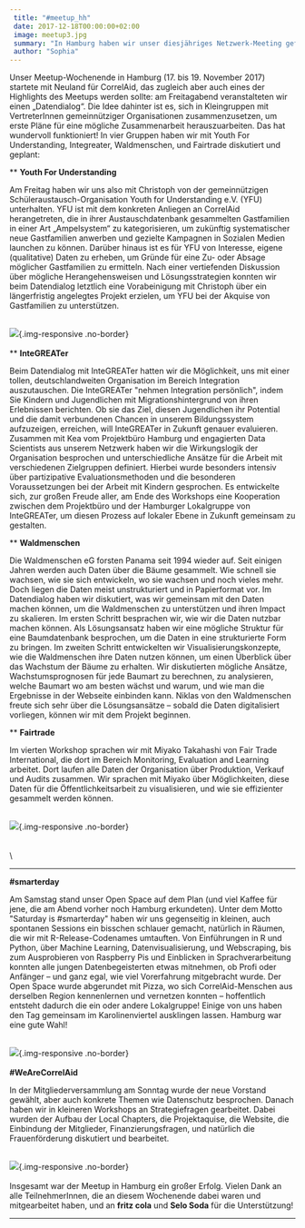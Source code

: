 ```yaml
---
 title: "#meetup_hh"
 date: 2017-12-18T00:00:00+02:00
 image: meetup3.jpg
 summary: "In Hamburg haben wir unser diesjähriges Netzwerk-Meeting gefeiert"
 author: "Sophia"
---
```



Unser Meetup-Wochenende in Hamburg (17. bis 19. November 2017) startete
mit Neuland für CorrelAid, das zugleich aber auch eines der Highlights
des Meetups werden sollte: am Freitagabend veranstalteten wir einen
„Datendialog“. Die Idee dahinter ist es, sich in Kleingruppen mit
VertreterInnen gemeinnütziger Organisationen zusammenzusetzen, um erste
Pläne für eine mögliche Zusammenarbeit herauszuarbeiten. Das hat
wundervoll funktioniert! In vier Gruppen haben wir mit Youth For
Understanding, Integreater, Waldmenschen, und Fairtrade diskutiert und
geplant:

**
**Youth For Understanding**

Am Freitag haben wir uns also mit Christoph von der gemeinnützigen
Schüleraustausch-Organisation Youth for Understanding e.V. (YFU)
unterhalten. YFU ist mit dem konkreten Anliegen an CorrelAid
herangetreten, die in ihrer Austauschdatenbank gesammelten Gastfamilien
in einer Art „Ampelsystem“ zu kategorisieren, um zukünftig
systematischer neue Gastfamilien anwerben und gezielte Kampagnen in
Sozialen Medien launchen zu können. Darüber hinaus ist es für YFU von
Interesse, eigene (qualitative) Daten zu erheben, um Gründe für eine Zu-
oder Absage möglicher Gastfamilien zu ermitteln. Nach einer vertiefenden
Diskussion über mögliche Herangehensweisen und Lösungsstrategien konnten
wir beim Datendialog letztlich eine Vorabeinigung mit Christoph über ein
längerfristig angelegtes Projekt erzielen, um YFU bei der Akquise von
Gastfamilien zu unterstützen.

\
![](meetup5.jpg){.img-responsive
.no-border}\
\
**
**InteGREATer**

Beim Datendialog mit InteGREATer hatten wir die Möglichkeit, uns mit
einer tollen, deutschlandweiten Organisation im Bereich Integration
auszutauschen. Die InteGREATer "nehmen Integration persönlich", indem
Sie Kindern und Jugendlichen mit Migrationshintergrund von ihren
Erlebnissen berichten. Ob sie das Ziel, diesen Jugendlichen ihr
Potential und die damit verbundenen Chancen in unserem Bildungssystem
aufzuzeigen, erreichen, will InteGREATer in Zukunft genauer evaluieren.
Zusammen mit Kea vom Projektbüro Hamburg und engagierten Data Scientists
aus unserem Netzwerk haben wir die Wirkungslogik der Organisation
besprochen und unterschiedliche Ansätze für die Arbeit mit verschiedenen
Zielgruppen definiert. Hierbei wurde besonders intensiv über
partizipative Evaluationsmethoden und die besonderen Voraussetzungen bei
der Arbeit mit Kindern gesprochen. Es entwickelte sich, zur großen
Freude aller, am Ende des Workshops eine Kooperation zwischen dem
Projektbüro und der Hamburger Lokalgruppe von InteGREATer, um diesen
Prozess auf lokaler Ebene in Zukunft gemeinsam zu gestalten.

**
**Waldmenschen**

Die Waldmenschen eG forsten Panama seit 1994 wieder auf. Seit einigen
Jahren werden auch Daten über die Bäume gesammelt. Wie schnell sie
wachsen, wie sie sich entwickeln, wo sie wachsen und noch vieles mehr.
Doch liegen die Daten meist unstrukturiert und in Papierformat vor. Im
Datendialog haben wir diskutiert, was wir gemeinsam mit den Daten machen
können, um die Waldmenschen zu unterstützen und ihren Impact zu
skalieren. Im ersten Schritt besprachen wir, wie wir die Daten nutzbar
machen können. Als Lösungsansatz haben wir eine mögliche Struktur für
eine Baumdatenbank besprochen, um die Daten in eine strukturierte Form
zu bringen. Im zweiten Schritt entwickelten wir Visualisierungskonzepte,
wie die Waldmenschen ihre Daten nutzen können, um einen Überblick über
das Wachstum der Bäume zu erhalten. Wir diskutierten mögliche Ansätze,
Wachstumsprognosen für jede Baumart zu berechnen, zu analysieren, welche
Baumart wo am besten wächst und warum, und wie man die Ergebnisse in der
Webseite einbinden kann. Niklas von den Waldmenschen freute sich sehr
über die Lösungsansätze – sobald die Daten digitalisiert vorliegen,
können wir mit dem Projekt beginnen.

**
**Fairtrade**

Im vierten Workshop sprachen wir mit Miyako Takahashi von Fair Trade
International, die dort im Bereich Monitoring, Evaluation and Learning
arbeitet. Dort laufen alle Daten der Organisation über Produktion,
Verkauf und Audits zusammen. Wir sprachen mit Miyako über Möglichkeiten,
diese Daten für die Öffentlichkeitsarbeit zu visualisieren, und wie sie
effizienter gesammelt werden können.

\
![](meetup1.jpg){.img-responsive
.no-border}\
\
\
\

------------------------------------------------------------------------

**\#smarterday**

Am Samstag stand unser Open Space auf dem Plan (und viel Kaffee für
jene, die am Abend vorher noch Hamburg erkundeten). Unter dem Motto
"Saturday is \#smarterday" haben wir uns gegenseitig in kleinen, auch
spontanen Sessions ein bisschen schlauer gemacht, natürlich in Räumen,
die wir mit R-Release-Codenames umtauften. Von Einführungen in R und
Python, über Machine Learning, Datenvisualisierung, und Webscraping, bis
zum Ausprobieren von Raspberry Pis und Einblicken in Sprachverarbeitung
konnten alle jungen Datenbegeisterten etwas mitnehmen, ob Profi oder
Anfänger – und ganz egal, wie viel Vorerfahrung mitgebracht wurde. Der
Open Space wurde abgerundet mit Pizza, wo sich CorrelAid-Menschen aus
derselben Region kennenlernen und vernetzen konnten – hoffentlich
entsteht dadurch die ein oder andere Lokalgruppe! Einige von uns haben
den Tag gemeinsam im Karolinenviertel ausklingen lassen. Hamburg war
eine gute Wahl!

\
![](meetup4.jpg){.img-responsive
.no-border}\
\
**\#WeAreCorrelAid**

In der Mitgliederversammlung am Sonntag wurde der neue Vorstand gewählt,
aber auch konkrete Themen wie Datenschutz besprochen. Danach haben wir
in kleineren Workshops an Strategiefragen gearbeitet. Dabei wurden der
Aufbau der Local Chapters, die Projektaquise, die Website, die
Einbindung der Mitglieder, Finanzierungsfragen, und natürlich die
Frauenförderung diskutiert und bearbeitet.

\
![](meetup2.jpg){.img-responsive
.no-border}\
\
Insgesamt war der Meetup in Hamburg ein großer Erfolg. Vielen Dank an
alle TeilnehmerInnen, die an diesem Wochenende dabei waren und
mitgearbeitet haben, und an **fritz cola** und **Selo Soda** für die
Unterstützung!

------------------------------------------------------------------------


